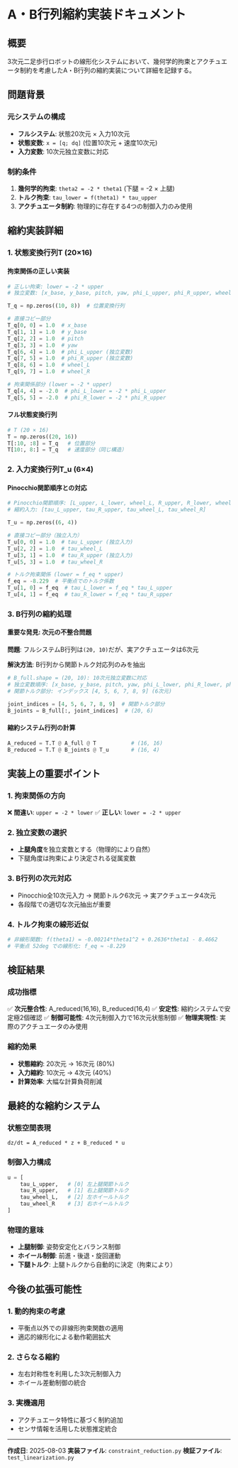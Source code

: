 # A・B行列縮約実装ドキュメント

## 概要

3次元二足歩行ロボットの線形化システムにおいて、幾何学的拘束とアクチュエータ制約を考慮したA・B行列の縮約実装について詳細を記録する。

## 問題背景

### 元システムの構成
- **フルシステム**: 状態20次元 × 入力10次元
- **状態変数**: `x = [q; dq]` (位置10次元 + 速度10次元)
- **入力変数**: 10次元独立変数に対応

### 制約条件
1. **幾何学的拘束**: `theta2 = -2 * theta1` (下腿 = -2 × 上腿)
2. **トルク拘束**: `tau_lower = f(theta1) * tau_upper` 
3. **アクチュエータ制約**: 物理的に存在する4つの制御入力のみ使用

## 縮約実装詳細

### 1. 状態変換行列T (20×16)

#### 拘束関係の正しい実装
```python
# 正しい拘束: lower = -2 * upper
# 独立変数: [x_base, y_base, pitch, yaw, phi_L_upper, phi_R_upper, wheel_L, wheel_R]

T_q = np.zeros((10, 8))  # 位置変換行列

# 直接コピー部分
T_q[0, 0] = 1.0  # x_base
T_q[1, 1] = 1.0  # y_base  
T_q[2, 2] = 1.0  # pitch
T_q[3, 3] = 1.0  # yaw
T_q[6, 4] = 1.0  # phi_L_upper (独立変数)
T_q[7, 5] = 1.0  # phi_R_upper (独立変数)
T_q[8, 6] = 1.0  # wheel_L
T_q[9, 7] = 1.0  # wheel_R

# 拘束関係部分 (lower = -2 * upper)
T_q[4, 4] = -2.0  # phi_L_lower = -2 * phi_L_upper
T_q[5, 5] = -2.0  # phi_R_lower = -2 * phi_R_upper
```

#### フル状態変換行列
```python
# T (20 × 16)
T = np.zeros((20, 16))
T[:10, :8] = T_q   # 位置部分
T[10:, 8:] = T_q   # 速度部分（同じ構造）
```

### 2. 入力変換行列T_u (6×4)

#### Pinocchio関節順序との対応
```python
# Pinocchio関節順序: [L_upper, L_lower, wheel_L, R_upper, R_lower, wheel_R]
# 縮約入力: [tau_L_upper, tau_R_upper, tau_wheel_L, tau_wheel_R]

T_u = np.zeros((6, 4))

# 直接コピー部分（独立入力）
T_u[0, 0] = 1.0  # tau_L_upper (独立入力)
T_u[2, 2] = 1.0  # tau_wheel_L  
T_u[3, 1] = 1.0  # tau_R_upper (独立入力)
T_u[5, 3] = 1.0  # tau_wheel_R

# トルク拘束関係 (lower = f_eq * upper)
f_eq = -8.229  # 平衡点でのトルク係数
T_u[1, 0] = f_eq  # tau_L_lower = f_eq * tau_L_upper
T_u[4, 1] = f_eq  # tau_R_lower = f_eq * tau_R_upper
```

### 3. B行列の縮約処理

#### 重要な発見: 次元の不整合問題
**問題**: フルシステムB行列は`(20, 10)`だが、実アクチュエータは6次元

**解決方法**: B行列から関節トルク対応列のみを抽出
```python
# B_full.shape = (20, 10): 10次元独立変数に対応
# 独立変数順序: [x_base, y_base, pitch, yaw, phi_L_lower, phi_R_lower, phi_L_upper, phi_R_upper, wheel_L, wheel_R]
# 関節トルク部分: インデックス [4, 5, 6, 7, 8, 9] (6次元)

joint_indices = [4, 5, 6, 7, 8, 9]  # 関節トルク部分
B_joints = B_full[:, joint_indices]  # (20, 6)
```

#### 縮約システム行列の計算
```python
A_reduced = T.T @ A_full @ T           # (16, 16)
B_reduced = T.T @ B_joints @ T_u       # (16, 4)
```

## 実装上の重要ポイント

### 1. 拘束関係の方向
❌ **間違い**: `upper = -2 * lower`
✅ **正しい**: `lower = -2 * upper`

### 2. 独立変数の選択
- **上腿角度**を独立変数とする（物理的により自然）
- 下腿角度は拘束により決定される従属変数

### 3. B行列の次元対応
- Pinocchio全10次元入力 → 関節トルク6次元 → 実アクチュエータ4次元
- 各段階での適切な次元抽出が重要

### 4. トルク拘束の線形近似
```python
# 非線形関数: f(theta1) = -0.00214*theta1^2 + 0.2636*theta1 - 8.4662
# 平衡点 52deg での線形化: f_eq ≈ -8.229
```

## 検証結果

### 成功指標
✅ **次元整合性**: A_reduced(16,16), B_reduced(16,4)
✅ **安定性**: 縮約システムで安定極2個確認
✅ **制御可能性**: 4次元制御入力で16次元状態制御
✅ **物理実現性**: 実際のアクチュエータのみ使用

### 縮約効果
- **状態縮約**: 20次元 → 16次元 (80%)
- **入力縮約**: 10次元 → 4次元 (40%)
- **計算効率**: 大幅な計算負荷削減

## 最終的な縮約システム

### 状態空間表現
```
dz/dt = A_reduced * z + B_reduced * u
```

### 制御入力構成
```python
u = [
    tau_L_upper,   # [0] 左上腿関節トルク
    tau_R_upper,   # [1] 右上腿関節トルク  
    tau_wheel_L,   # [2] 左ホイールトルク
    tau_wheel_R    # [3] 右ホイールトルク
]
```

### 物理的意味
- **上腿制御**: 姿勢安定化とバランス制御
- **ホイール制御**: 前進・後退・旋回運動
- **下腿トルク**: 上腿トルクから自動的に決定（拘束により）

## 今後の拡張可能性

### 1. 動的拘束の考慮
- 平衡点以外での非線形拘束関数の適用
- 適応的線形化による動作範囲拡大

### 2. さらなる縮約
- 左右対称性を利用した3次元制御入力
- ホイール差動制御の統合

### 3. 実機適用
- アクチュエータ特性に基づく制約追加
- センサ情報を活用した状態推定統合

---

**作成日**: 2025-08-03
**実装ファイル**: `constraint_reduction.py`
**検証ファイル**: `test_linearization.py`